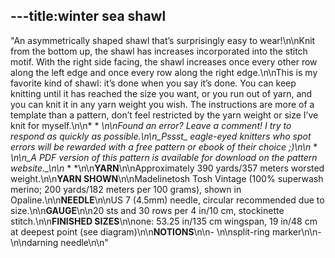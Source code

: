 ---title:winter sea shawl
---
"An asymmetrically shaped shawl that’s surprisingly easy to wear!\n\nKnit from the bottom up, the shawl has increases incorporated into the stitch motif. With the right side facing, the shawl increases once every other row along the left edge and once every row along the right edge.\n\nThis is my favorite kind of shawl: it’s done when you say it’s done. You can keep knitting until it has reached the size you want, or you run out of yarn, and you can knit it in any yarn weight you wish. The instructions are more of a template than a pattern, don’t feel restricted by the yarn weight or size I’ve knit for myself.\n\n* * *\n\nFound an error? Leave a comment! I try to respond as quickly as possible.\n\n_Pssst_ eagle-eyed knitters who spot errors will be rewarded with a free pattern or ebook of their choice ;)\n\n* * *\n\n_A PDF version of this pattern is available for download on the pattern website._\n\n* * *\n\n**YARN**\n\nApproximately 390 yards/357 meters worsted weight.\n\n**YARN SHOWN**\n\nMadelinetosh Tosh Vintage (100% superwash merino; 200 yards/182 meters per 100 grams), shown in Opaline.\n\n**NEEDLE**\n\nUS 7 (4.5mm) needle, circular recommended due to size.\n\n**GAUGE**\n\n20 sts and 30 rows per 4 in/10 cm, stockinette stitch.\n\n**FINISHED SIZES**\n\none: 53.25 in/135 cm wingspan, 19 in/48 cm at deepest point (see diagram)\n\n**NOTIONS**\n\n- \n\nsplit-ring marker\n\n- \n\ndarning needle\n\n"